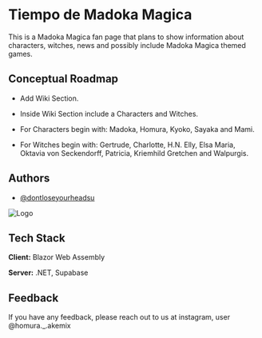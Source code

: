 
# Tiempo de Madoka Magica

This is a Madoka Magica fan page that plans to show information about characters, witches, news and possibly include Madoka Magica themed games.

## Conceptual Roadmap

- Add Wiki Section.

- Inside Wiki Section include a Characters and Witches.

- For Characters begin with: Madoka, Homura, Kyoko, Sayaka and Mami.

- For Witches begin with: Gertrude, Charlotte, H.N. Elly, Elsa Maria, Oktavia von Seckendorff, Patricia, Kriemhild Gretchen and Walpurgis.


## Authors

- [@dontloseyourheadsu](https://www.github.com/dontloseyourheadsu)


![Logo](https://i.pinimg.com/originals/a2/c0/f6/a2c0f6fa055e7a5439ca09e3dd761283.png)


## Tech Stack

**Client:** Blazor Web Assembly

**Server:** .NET, Supabase


## Feedback

If you have any feedback, please reach out to us at instagram, user @homura._.akemix

